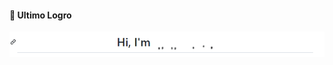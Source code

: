 #### 👋 Ultimo Logro 
<!--START_SECTION:activity-->
<!--END_SECTION:activity-->

![dada](/assets/inventorTransform.gif)
